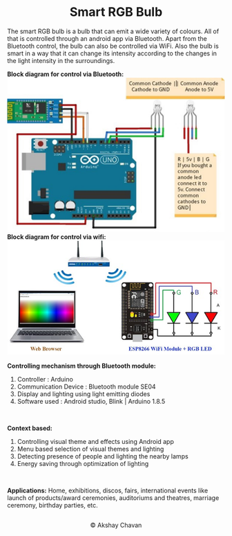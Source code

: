 <h1><center>Smart RGB Bulb</center></h1>
The smart RGB bulb is a bulb that can emit a wide variety of colours. All of that is controlled through an android app via Bluetooth. Apart from the Bluetooth control, the bulb can also be controlled via WiFi. Also the bulb is smart in a way that it can change its intensity according to the changes in the light intensity in the surroundings.



**Block diagram for control via Bluetooth:**
![Block Diagram](https://raw.githubusercontent.com/AkshayChavan7/COLOR-CHANGING-BULB/master/Project%20Video/Picture1.jpg)
**Block diagram for control via wifi:** <br>
![enter image description here](https://raw.githubusercontent.com/AkshayChavan7/COLOR-CHANGING-BULB/master/Project%20Video/Picture2.jpg)
<br>


**Controlling mechanism through Bluetooth module:**

 1. Controller : Arduino
 2. Communication Device : Bluetooth module SE04
 3. Display and lighting using light emitting diodes
 4. Software used  : Android studio, Blink | Arduino 1.8.5
<br>

**Context based:**

 1. Controlling visual theme and effects using Android app
 2. Menu based selection of visual themes and lighting
 3. Detecting presence of people and lighting the nearby lamps
 4. Energy saving through optimization of lighting
<br>

**Applications:**
Home, exhibitions, discos, fairs, international events like launch of products/award ceremonies, auditoriums and theatres, marriage ceremony, birthday parties, etc.
## 
<center>© Akshay Chavan</center>

